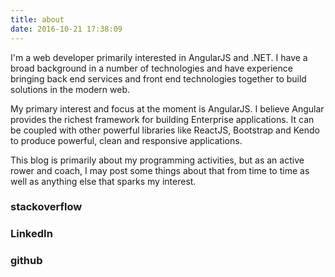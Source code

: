 ```yaml
---
title: about
date: 2016-10-21 17:38:09
---
```

I'm a web developer primarily interested in AngularJS and .NET.  I have a broad background in a number of technologies and have experience bringing back end services and front end technologies together to build solutions in the modern web.

My primary interest and focus at the moment is AngularJS.  I believe Angular provides the richest framework for building Enterprise applications.  It can be coupled with other powerful libraries like ReactJS, Bootstrap and Kendo to produce powerful, clean and responsive applications.

This blog is primarily about my programming activities, but as an active rower and coach, I may post some things about that from time to time as well as anything else that sparks my interest.

### stackoverflow

<div id="so-card-widget" data-userid="41783" data-theme="default"></div>

### LinkedIn
<script src="//platform.linkedin.com/in.js" type="text/javascript"></script>
<script type="IN/MemberProfile" data-id="https://www.linkedin.com/in/tdekoekkoek" data-format="inline" data-related="false"></script>

### github
<div class="github-card" data-github="tdekoekkoek" data-width="400" data-height="150" data-theme="default">
</div>
<script src="http://lab.lepture.com/github-cards/widget.js"></script>